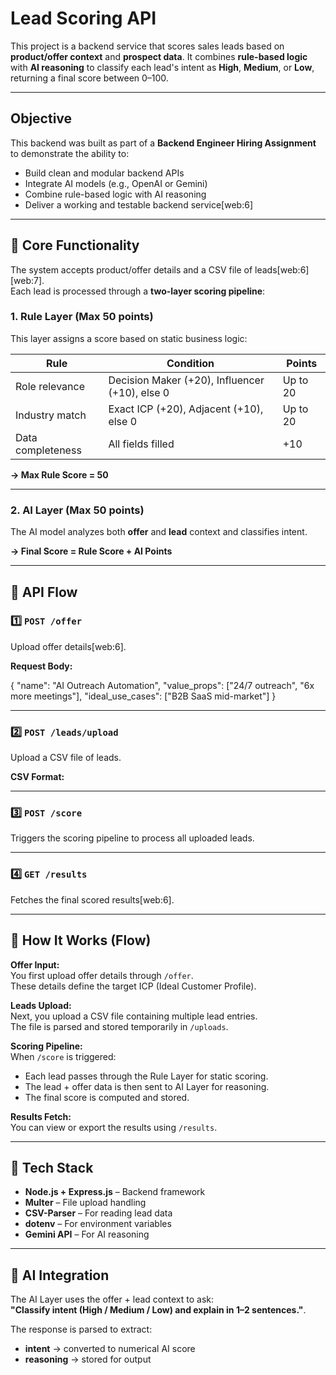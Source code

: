 # Lead Scoring API

This project is a backend service that scores sales leads based on **product/offer context** and **prospect data**. It combines **rule-based logic** with **AI reasoning** to classify each lead's intent as **High**, **Medium**, or **Low**, returning a final score between 0–100.

---

## Objective

This backend was built as part of a **Backend Engineer Hiring Assignment** to demonstrate the ability to:

- Build clean and modular backend APIs  
- Integrate AI models (e.g., OpenAI or Gemini)  
- Combine rule-based logic with AI reasoning  
- Deliver a working and testable backend service[web:6]  

---

## 🧩 Core Functionality

The system accepts product/offer details and a CSV file of leads[web:6][web:7].  
Each lead is processed through a **two-layer scoring pipeline**:

### 1. Rule Layer (Max 50 points)

This layer assigns a score based on static business logic:

| Rule | Condition | Points |
|------|------------|--------|
| Role relevance | Decision Maker (+20), Influencer (+10), else 0 | Up to 20 |
| Industry match | Exact ICP (+20), Adjacent (+10), else 0 | Up to 20 |
| Data completeness | All fields filled | +10 |

**→ Max Rule Score = 50**

---

### 2. AI Layer (Max 50 points)

The AI model analyzes both **offer** and **lead** context and classifies intent.

**→ Final Score = Rule Score + AI Points**

---

## 🔁 API Flow

### 1️⃣ `POST /offer`

Upload offer details[web:6].

**Request Body:**

{
"name": "AI Outreach Automation",
"value_props": ["24/7 outreach", "6x more meetings"],
"ideal_use_cases": ["B2B SaaS mid-market"]
}

---

### 2️⃣ `POST /leads/upload`

Upload a CSV file of leads.

**CSV Format:**

---

### 3️⃣ `POST /score`

Triggers the scoring pipeline to process all uploaded leads.

---

### 4️⃣ `GET /results`

Fetches the final scored results[web:6].

---

## 🧮 How It Works (Flow)

**Offer Input:**  
You first upload offer details through `/offer`.  
These details define the target ICP (Ideal Customer Profile).

**Leads Upload:**  
Next, you upload a CSV file containing multiple lead entries.  
The file is parsed and stored temporarily in `/uploads`.

**Scoring Pipeline:**  
When `/score` is triggered:

- Each lead passes through the Rule Layer for static scoring.
- The lead + offer data is then sent to AI Layer for reasoning.
- The final score is computed and stored.

**Results Fetch:**  
You can view or export the results using `/results`.

---

## 🧰 Tech Stack

- **Node.js + Express.js** – Backend framework
- **Multer** – File upload handling
- **CSV-Parser** – For reading lead data
- **dotenv** – For environment variables
- **Gemini API** – For AI reasoning

---

## 🧠 AI Integration

The AI Layer uses the offer + lead context to ask:  
**"Classify intent (High / Medium / Low) and explain in 1–2 sentences."**.

The response is parsed to extract:

- **intent** → converted to numerical AI score
- **reasoning** → stored for output



